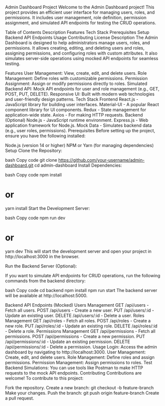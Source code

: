 Admin Dashboard Project
Welcome to the Admin Dashboard project! This project provides an efficient user interface for managing users, roles, and permissions. It includes user management, role definition, permission assignment, and simulated API endpoints for testing the CRUD operations.

Table of Contents
Description
Features
Tech Stack
Prerequisites
Setup
Backend API Endpoints
Usage
Contributing
License
Description
The Admin Dashboard is designed to help administrators manage users, roles, and permissions. It allows creating, editing, and deleting users and roles, assigning permissions, and configuring roles with custom attributes. It also simulates server-side operations using mocked API endpoints for seamless testing.

Features
User Management: View, create, edit, and delete users.
Role Management: Define roles with customizable permissions.
Permission Assignment: Assign or modify permissions directly to roles.
Simulated Backend API: Mock API endpoints for user and role management (e.g., GET, POST, PUT, DELETE).
Responsive UI: Built with modern web technologies and user-friendly design patterns.
Tech Stack
Frontend
React.js - JavaScript library for building user interfaces.
Material-UI - A popular React component library for UI components.
Redux - State management for application-wide state.
Axios - For making HTTP requests.
Backend (Optional)
Node.js - JavaScript runtime environment.
Express.js - Web application framework for Node.js.
Mock Data - Simulates backend data (e.g., user roles, permissions).
Prerequisites
Before setting up the project, ensure you have the following installed:

Node.js (version 14 or higher)
NPM or Yarn (for managing dependencies)
Setup
Clone the Repository:

bash
Copy code
git clone https://github.com/your-username/admin-dashboard.git
cd admin-dashboard
Install Dependencies:

bash
Copy code
npm install
# or
yarn install
Start the Development Server:

bash
Copy code
npm run dev
# or
yarn dev
This will start the development server and open your project in http://localhost:3000 in the browser.

Run the Backend Server (Optional):

If you want to simulate API endpoints for CRUD operations, run the following commands from the backend directory:

bash
Copy code
cd backend
npm install
npm run start
The backend server will be available at http://localhost:5000.

Backend API Endpoints (Mocked)
Users Management
GET /api/users - Fetch all users.
POST /api/users - Create a new user.
PUT /api/users/:id - Update an existing user.
DELETE /api/users/:id - Delete a user.
Roles Management
GET /api/roles - Fetch all roles.
POST /api/roles - Create a new role.
PUT /api/roles/:id - Update an existing role.
DELETE /api/roles/:id - Delete a role.
Permissions Management
GET /api/permissions - Fetch all permissions.
POST /api/permissions - Create a new permission.
PUT /api/permissions/:id - Update an existing permission.
DELETE /api/permissions/:id - Delete a permission.
Usage
Login: Access the admin dashboard by navigating to http://localhost:3000.
User Management: Create, edit, and delete users.
Role Management: Define roles and assign permissions.
Permission Management: Assign permissions to roles.
Test Backend Simulations: You can use tools like Postman to make HTTP requests to the mock API endpoints.
Contributing
Contributions are welcome! To contribute to this project:

Fork the repository.
Create a new branch: git checkout -b feature-branch
Make your changes.
Push the branch: git push origin feature-branch
Create a pull request.